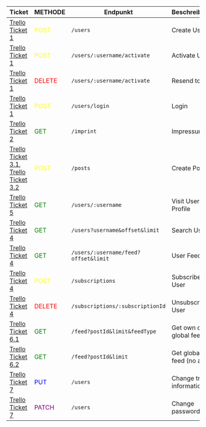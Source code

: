 | Ticket                                   | METHODE                                 | Endpunkt                             | Beschreibung               | Implementiert |
|------------------------------------------|-----------------------------------------|--------------------------------------|----------------------------|---------------|
| [Trello Ticket 1]                        | <span style="color:yellow">POST</span>  | `/users`                             | Create User                | ✅             |
| [Trello Ticket 1]                        | <span style="color:yellow">POST</span>  | `/users/:username/activate`          | Activate User              | ✅             |
| [Trello Ticket 1]                        | <span style="color:red">DELETE</span>   | `/users/:username/activate`          | Resend token               | ✅             |
| [Trello Ticket 1]                        | <span style="color:yellow">POST</span>  | `/users/login`                       | Login                      | ✅             |
| [Trello Ticket 2]                        | <span style="color:green">GET</span>    | `/imprint`                           | Impressum                  | ✅             |
| [Trello Ticket 3.1], [Trello Ticket 3.2] | <span style="color:yellow">POST</span>  | `/posts`                             | Create Posts               | ✅             |
| [Trello Ticket 5]                        | <span style="color:green">GET</span>    | `/users/:username`                   | Visit User Profile         | ❌             |
| [Trello Ticket 4]                        | <span style="color:green">GET</span>    | `/users?username&offset&limit`       | Search User                | ❌             |
| [Trello Ticket 4]                        | <span style="color:green">GET</span>    | `/users/:username/feed?offset&limit` | User Feed                  | ❌             |
| [Trello Ticket 4]                        | <span style="color:yellow">POST</span>  | `/subscriptions`                     | Subscribe User             | ❌             |
| [Trello Ticket 4]                        | <span style="color:red">DELETE</span>   | `/subscriptions/:subscriptionId`     | Unsubscribe User           | ❌             |
| [Trello Ticket 6.1]                      | <span style="color:green">GET</span>    | `/feed?postId&limit&feedType`        | Get own or global feed     | ❌             |
| [Trello Ticket 6.2]                      | <span style="color:green">GET</span>    | `/feed?postId&limit`                 | Get global feed (no auth)  | ❌             |
| [Trello Ticket 7]                        | <span style="color:blue">PUT</span>     | `/users`                             | Change trivial information | ❌             |
| [Trello Ticket 7]                        | <span style="color:purple">PATCH</span> | `/users`                             | Change password            | ❌             |

[Trello Ticket 1]: https://trello.com/c/1w0QP6u5/209-id-0-als-nutzer-möchte-ich-mich-mit-email-und-passwort-registrieren-können-um-einen-gesicherten-zugang-zu-meinem-account-zu-habe

[Trello Ticket 2]: https://trello.com/c/iYqk0soU/65-id-1-als-nutzender-möchte-ich-wissen-wer-diese-webseite-betreibt-impressum-um-den-inhaber-erreichen-zu-können

[Trello Ticket 3.1]: https://trello.com/c/4EFATTw5/16-id-3-als-nutzer-möchte-ich-texte-posten-können-um-meine-gedanken-zu-teilen

[Trello Ticket 3.2]: https://trello.com/c/TFa4slAY/44-id-1-als-nutzer-möchte-ich-die-möglichkeit-haben-hashtags-zu-verwenden-um-meine-beiträge-zu-kategorisieren-und-leichter-auffindb

[Trello Ticket 4]: https://trello.com/c/pMKGBdKc/34-id-8-als-nutzer-möchte-ich-die-möglichkeit-haben-andere-nutzer-zu-suchen-und-ihre-persönlichen-nachrichten-feeds-anzeigen-zu-kön

[Trello Ticket 5]: https://trello.com/c/7n9UqgFT/35-id-6-als-nutzer-möchte-ich-die-option-haben-nutzerprofile-einzusehen-und-grundlegende-informationen-über-sie-zu-erhalten

[Trello Ticket 6.1]: https://trello.com/c/5DqWr7nd/60-id-5-als-nutzer-möchte-ich-einen-feed-haben-um-neue-beiträge-meiner-freunde-sehen-zu-können

[Trello Ticket 6.2]: https://trello.com/c/bNi7BJlb/210-id-7-als-nutzer-möchtet-ich-auch-unangemeldet-einen-feed-haben-der-letzten-beiträge

[Trello Ticket 7]: https://trello.com/c/zik6TGN5/30-id-2-als-nutzer-möchte-ich-meinem-account-konfigurieren-können-passwort-ändern-nickname-ändern
